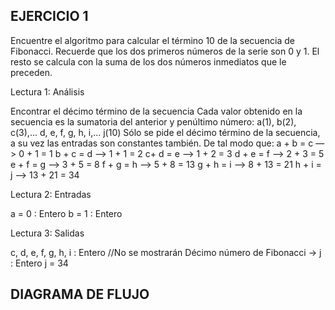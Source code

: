 ## EJERCICIO 1

Encuentre el algoritmo para calcular el término 10 de la secuencia de Fibonacci. Recuerde que los dos primeros números de la serie son 0 y 1. El resto se calcula con la suma de los dos números inmediatos que le preceden.

Lectura 1: Análisis

Encontrar el décimo término de la secuencia
Cada valor obtenido en la secuencia es la sumatoria del anterior y penúltimo número:
a(1), b(2), c(3),... d, e, f, g, h, i,... j(10)
Sólo se pide el décimo término de la secuencia, a su vez las entradas son constantes también.
De tal modo que:
a + b = c   —> 0 + 1 = 1
b + c = d  —> 1 + 1 = 2
c+ d = e  —> 1 + 2 = 3
d + e = f  —> 2 + 3 = 5
e + f = g  —> 3 + 5 = 8
f + g = h  —> 5 + 8 = 13
g + h = i   —> 8 + 13 = 21
h + i = j  —> 13 + 21 = 34

Lectura 2: Entradas

a = 0 : Entero
b = 1 : Entero


Lectura 3: Salidas

c, d, e, f, g, h, i : Entero  //No se mostrarán
Décimo número de Fibonacci -> j : Entero
j = 34

## DIAGRAMA DE FLUJO
